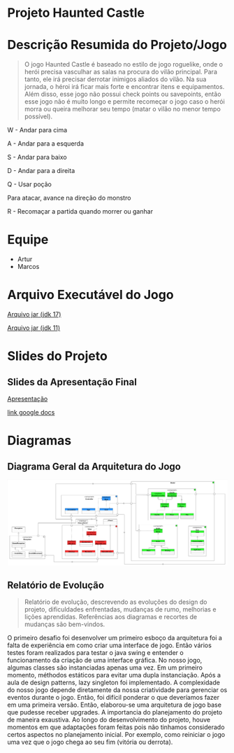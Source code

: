 # Projeto Haunted Castle

# Descrição Resumida do Projeto/Jogo

> O jogo Haunted Castle é baseado no estilo de jogo roguelike, onde o herói precisa vasculhar as salas na procura do vilão principal. Para tanto, ele irá precisar derrotar inimigos aliados do vilão. Na sua jornada, o héroi irá ficar mais forte e encontrar itens e equipamentos. Além disso, esse jogo não possui check points ou savepoints, então esse jogo não é muito longo e permite recomeçar o jogo caso o herói morra ou queira melhorar seu tempo (matar o vilão no menor tempo possível).

W - Andar para cima

A - Andar para a esquerda

S - Andar para baixo

D - Andar para a direita

Q - Usar poção

Para atacar, avance na direção do monstro

R - Recomaçar a partida quando morrer ou ganhar

# Equipe
* Artur
* Marcos

# Arquivo Executável do Jogo

[Arquivo jar (jdk 17)](assets/game.jar)

[Arquivo jar (jdk 11)](assets/game_jdk11.jar)


# Slides do Projeto

## Slides da Apresentação Final
[Apresentação](assets/apresentacao.pptx)

[link google docs](https://docs.google.com/presentation/d/1B6teRCCtoXIbOURUIhgIFJ0BdB3L0MHDZnfgQQkIvsU/edit?usp=sharing)

# Diagramas

## Diagrama Geral da Arquitetura do Jogo

![](assets/arquitetura.png)

## Relatório de Evolução
> Relatório de evolução, descrevendo as evoluções do design do projeto, dificuldades enfrentadas, mudanças de rumo, melhorias e lições aprendidas. Referências aos diagramas e recortes de mudanças são bem-vindos.

O primeiro desafio foi desenvolver um primeiro esboço da arquitetura foi a falta de experiência em como criar uma interface de jogo. Então vários testes foram realizados para testar o java swing e entender o funcionamento da criação de uma interface gráfica.
No nosso jogo, algumas classes são instanciadas apenas uma vez. Em um primeiro momento, méthodos estáticos para evitar uma dupla instanciação. Após a aula de design patterns, lazy singleton foi implementado.
A complexidade do nosso jogo depende diretamente da nossa criatividade para gerenciar os eventos durante o jogo. Então, foi difícil ponderar o que deveríamos fazer em uma primeira versão. Então, elaborou-se uma arquitetura de jogo base que pudesse receber upgrades.
A importancia do planejamento do projeto de maneira exaustiva. Ao longo do desenvolvimento do projeto, houve momentos em que adaptações foram feitas pois não tinhamos considerado certos aspectos no planejamento inicial.  Por exemplo, como reiniciar o jogo uma vez que o jogo chega ao seu fim (vitória ou derrota).

